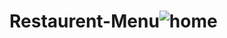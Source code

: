# Restaurent-Menu![home](https://user-images.githubusercontent.com/60399486/149623574-7b90810c-fd80-4332-9c17-9950d915cd53.png)
